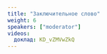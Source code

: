 ```yaml
---
title: "Заключительное слово"
weight: 6
speakers: ["moderator"]
videos:
  доклад: KD_vZMVwZkQ
---
```

